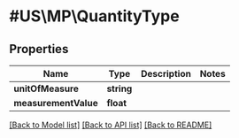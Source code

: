 # #US\MP\QuantityType

## Properties

Name | Type | Description | Notes
------------ | ------------- | ------------- | -------------
**unitOfMeasure** | **string** |  |
**measurementValue** | **float** |  |


[[Back to Model list]](../) [[Back to API list]](../../Api/US/MP) [[Back to README]](../../README.md)
